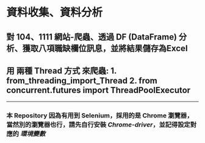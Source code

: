 # 資料收集、資料分析

## 對 104、1111 網站-爬蟲、透過 DF (DataFrame) 分析、獲取八項職缺欄位訊息，並將結果儲存為Excel

## 用 兩種 Thread 方式 來爬蟲: 1. from_threading_import_Thread  2. from concurrent.futures import ThreadPoolExecutor

---------------------------------------------

### 本 Repository 因為有用到 Selenium，採用的是 Chrome 瀏覽器，當然別的瀏覽器也行，請先自行安裝 _Chrome-driver_，並記得設定對應的 _環境變數_

